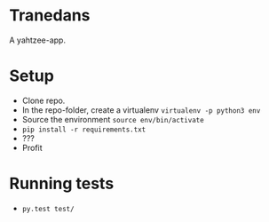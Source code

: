 # Tranedans

A yahtzee-app.

# Setup

* Clone repo.
* In the repo-folder, create a virtualenv `virtualenv -p python3 env`
* Source the environment `source env/bin/activate`
* `pip install -r requirements.txt`
* ???
* Profit

# Running tests

* `py.test test/`
